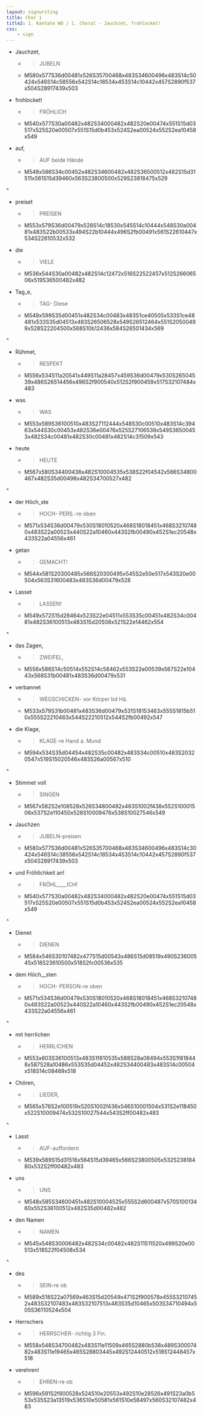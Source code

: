 ```yaml
---
layout: signwriting
title: Chor 1
title2: 1. Kantate WO / 1. Choral - Jauchzet, frohlocket!
css:
    - sign
---
```


<!--
https://www.signbank.org/signpuddle2.0/searchword.php
https://www.sutton-signwriting.io/signmaker
-->

- Jauchzet,
  + > JUBELN
  + M580x577S36d00481x526S35700468x483S34600496x483S14c50424x546S14c58556x542S14c18534x453S14c10442x457S2890f537x504S28917439x503

- frohlocket!
  + > FRÖHLICH
  + M540x577S30a00482x482S34000482x482S20e00474x551S15d03517x525S20e00507x551S15d0b453x524S2ea00524x552S2ea10458x549

- auf,
  + > AUF beide Hände
  + M548x586S34c00452x482S34600482x482S36500512x482S15d31511x561S15d39460x563S23800500x529S23818475x529

^

- preiset
  + > PREISEN
  + M553x579S36d00479x528S14c18530x545S14c10444x548S30a00481x483S22b00533x494S22b10444x496S2fb00491x561S22610447x534S22610532x532

- die
  + > VIELE
  + M536x544S30a00482x482S14c12472x516S22522457x512S26606506x519S36500482x482

- Tag_e,
  + > TAG- Diese
  + M549x599S35d00451x482S34c00483x483S1ce40505x533S1ce48481x533S35d04513x483S26506528x549S26512464x551S20500499x528S22204500x568S10b12436x584S26501434x569

^  

- Rühmet,
  + > RESPEKT
  + M556x534S11a20541x449S11a28457x459S36d00479x530S26504539x486S26514456x496S2f900540x512S2f900459x517S32107484x483

- was
  + > WAS
  + M553x589S36100510x483S27112444x548S30c00510x483S14c39463x544S30c00453x482S36e00476x525S27106538x549S36500453x482S34c00481x482S30c00481x482S14c31509x543

- heute
  + > HEUTE
  + M567x580S34400436x482S10004535x538S22f04542x566S34800467x482S35d00498x482S34700527x482

^

- der Höch_ste
  + > HOCH- PERS.-re oben
  + M571x534S36d00479x530S18010520x468S18018451x468S32107480x483S22a00523x440S22a10460x443S2fb00490x452S1ec20548x433S22a04556x461

- getan
  + > GEMACHT!
  + M544x581S20300485x566S20300495x545S2e50e517x543S20e00504x563S31600483x483S36d00479x528

- Lasset
  + > LASSEN!
  + M549x572S15d28464x523S22e04511x553S35c00451x482S34c00481x482S36100513x483S15d20508x521S22e14462x554

^

- das Zagen,
  + > ZWEIFEL,
  + M556x586S14c50514x552S14c58462x553S22e00539x567S22e10443x568S31b00481x483S36d00479x531

- verbannet
  + > WEGSCHICKEN- vor Körper bd Hä.
  + M533x579S31b00481x483S36d00479x531S18153463x555S1815b510x555S22210463x544S22210512x544S2fb00492x547

- die Klage,
  + > KLAGE-re Hand a. Mund
  + M594x534S35d04454x482S35c00482x483S34c00510x483S20320547x519S15020546x483S26a00567x510

^

- Stimmet voll
  + > SINGEN
  + M567x582S2e108528x526S34800482x483S1002f438x552S10001506x537S2e110450x528S10009476x538S10027546x549

- Jauchzen
  + > JUBELN-preisen
  + M580x577S36d00481x526S35700468x483S34600496x483S14c30424x546S14c38556x542S14c18534x453S14c10442x457S2890f537x504S28917439x503

- und Fröhlichkeit an!
  + > FRÖHL____ICH!
  + M540x577S30a00482x482S34000482x482S20e00474x551S15d03517x525S20e00507x551S15d0b453x524S2ea00524x552S2ea10458x549

^

- Dienet
  + > DIENEN
  + M584x546S30107482x477S15d00543x486S15d08519x490S23600545x518S23610500x518S2fc00536x535

- dem Höch__sten
  + > HOCH- PERSON-re oben
  + M571x534S36d00479x530S18010520x468S18018451x468S32107480x483S22a00523x440S22a10460x443S2fb00490x452S1ec20548x433S22a04556x461

^

- mit herrlichen
  + > HERRLICHEN
  + M553x603S36100513x483S1f810535x588S28a08494x553S1f818448x587S28a10486x553S35d04452x482S34400483x483S14c00504x518S14c08469x518

- Chören,
  + > LIEDER,
  + M565x576S2e100519x520S1002f436x546S10001504x531S2e118450x522S10009474x532S10027544x543S2ff00482x483

^

- Lasst
  + > AUF-auffordern
  + M539x589S15d31516x564S15d39465x566S23800505x532S23818480x532S2ff00482x483

- uns
  + > UNS
  + M548x585S34600451x482S10004525x555S2d600487x570S10013460x552S36100512x482S35d00482x482

- den Namen
  + > NAMEN
  + M545x548S30006482x482S34c00482x482S11511520x499S20e00513x518S22f04508x534

^

- des
  + > SEIN-re ob
  + M589x518S22a07569x463S15d20549x471S2f900578x455S32107452x483S32107483x483S32107513x483S35d10465x503S34710494x505S36110524x504

- Herrschers
  + > HERRSCHER- richtig 3 Fin.
  + M558x548S34700482x483S11e11509x465S2880b538x489S30007482x483S11e19465x465S28803445x492S12440512x518S12448457x518

- verehren!
  + > EHREN-re ob
  + M596x591S2f800528x524S10e20553x492S10e28526x491S23a0b553x535S23a13519x536S10e50581x561S10e58497x560S32107482x483
